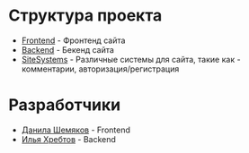 # Структура проекта
* [Frontend](Frontend) - Фронтенд сайта
* [Backend](Backend) - Бекенд сайта
* [SiteSystems](SiteSystems) - Различные системы для сайта, такие как - комментарии, авторизация/регистрация

# Разработчики
* [Данила Шемяков](https://www.vk.com/demon636) - Frontend
* [Илья Хребтов](https://www.vk.com/ikhrebtov) - Backend 
